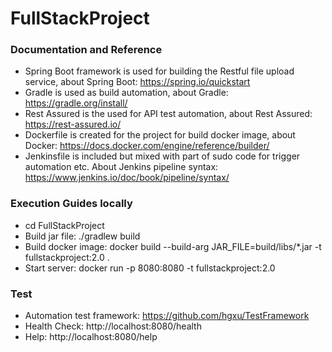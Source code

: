# FullStackProject 

### Documentation and Reference

* Spring Boot framework is used for building the Restful file upload service, about Spring Boot: https://spring.io/quickstart
* Gradle is used as build automation, about Gradle: https://gradle.org/install/
* Rest Assured is the used for API test automation, about Rest Assured: https://rest-assured.io/
* Dockerfile is created for the project for build docker image, about Docker: https://docs.docker.com/engine/reference/builder/
* Jenkinsfile is included but mixed with part of sudo code for trigger automation etc. About Jenkins pipeline syntax: https://www.jenkins.io/doc/book/pipeline/syntax/

### Execution Guides locally

* cd FullStackProject
* Build jar file: ./gradlew build
* Build docker image: docker build --build-arg JAR_FILE=build/libs/*.jar -t fullstackproject:2.0 .
* Start server: docker run -p 8080:8080 -t fullstackproject:2.0


### Test
* Automation test framework: https://github.com/hgxu/TestFramework
* Health Check: http://localhost:8080/health
* Help: http://localhost:8080/help

